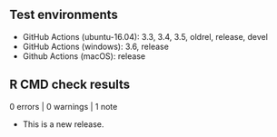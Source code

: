 ## Test environments

* GitHub Actions (ubuntu-16.04): 3.3, 3.4, 3.5, oldrel, release, devel
* GitHub Actions (windows): 3.6, release
* Github Actions (macOS): release

## R CMD check results

0 errors | 0 warnings | 1 note

* This is a new release.
